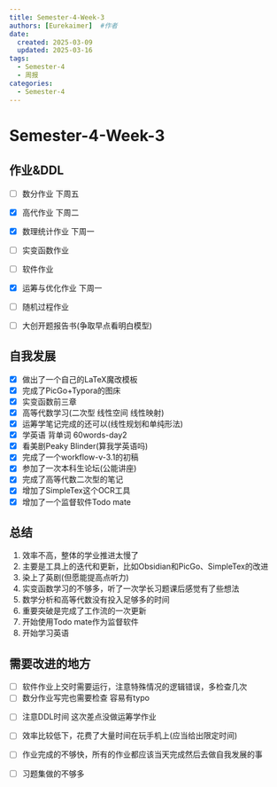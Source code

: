 ```yaml
---
title: Semester-4-Week-3
authors: [Eurekaimer]  #作者
date: 
  created: 2025-03-09
  updated: 2025-03-16
tags:
  - Semester-4
  - 周报
categories:
  - Semester-4
---
```


# Semester-4-Week-3

## 作业&DDL

- [ ] 数分作业 下周五
- [x] 高代作业 下周二
- [x] 数理统计作业 下周一
- [ ] 实变函数作业 
- [ ] 软件作业
- [x] 运筹与优化作业 下周一
- [ ] 随机过程作业
- [ ] 大创开题报告书(争取早点看明白模型)



## 自我发展

- [x] 做出了一个自己的LaTeX魔改模板
- [x] 完成了PicGo+Typora的图床
- [x] 实变函数前三章
- [x] 高等代数学习(二次型 线性空间 线性映射)
- [x] 运筹学笔记完成的还可以(线性规划和单纯形法)
- [x] 学英语 背单词 60words-day2
- [x] 看美剧Peaky Blinder(算我学英语吗)
- [x] 完成了一个workflow-v-3.1的初稿
- [x] 参加了一次本科生论坛(公能讲座)
- [x] 完成了高等代数二次型的笔记
- [x] 增加了SimpleTex这个OCR工具
- [x] 增加了一个监督软件Todo mate

## 总结

1. 效率不高，整体的学业推进太慢了
2. 主要是工具上的迭代和更新，比如Obsidian和PicGo、SimpleTex的改进
3. 染上了英剧(但愿能提高点听力)
4. 实变函数学习的不够多，听了一次学长习题课后感觉有了些想法
5. 数学分析和高等代数没有投入足够多的时间
6. 重要突破是完成了工作流的一次更新
7. 开始使用Todo mate作为监督软件
8. 开始学习英语


## 需要改进的地方

+ [ ] 软件作业上交时需要运行，注意特殊情况的逻辑错误，多检查几次
+ [ ] 数分作业写完也需要检查 容易有typo
- [ ] 注意DDL时间 这次差点没做运筹学作业
- [ ] 效率比较低下，花费了大量时间在玩手机上(应当给出限定时间)
- [ ] 作业完成的不够快，所有的作业都应该当天完成然后去做自我发展的事
- [ ] 习题集做的不够多














